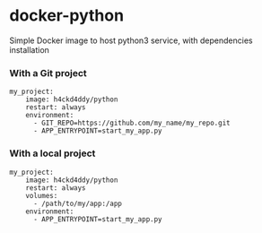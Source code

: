 # docker-python

Simple Docker image to host python3 service, with dependencies installation

### With a Git project
```
my_project:
    image: h4ckd4ddy/python
    restart: always
    environment:
      - GIT_REPO=https://github.com/my_name/my_repo.git
      - APP_ENTRYPOINT=start_my_app.py
```

### With a local project
```
my_project:
    image: h4ckd4ddy/python
    restart: always
    volumes:
      - /path/to/my/app:/app
    environment:
      - APP_ENTRYPOINT=start_my_app.py
```